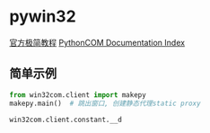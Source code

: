 # pywin32

[官方极简教程](https://mhammond.github.io/pywin32/)
[PythonCOM Documentation Index](https://mhammond.github.io/pywin32/html/com/win32com/HTML/docindex.html)

## 简单示例

```python
from win32com.client import makepy
makepy.main()  # 跳出窗口, 创建静态代理static proxy

win32com.client.constant.__d
```